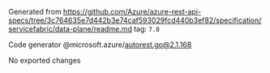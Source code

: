 Generated from https://github.com/Azure/azure-rest-api-specs/tree/3c764635e7d442b3e74caf593029fcd440b3ef82/specification/servicefabric/data-plane/readme.md tag: `7.0`

Code generator @microsoft.azure/autorest.go@2.1.168

No exported changes